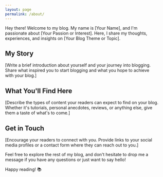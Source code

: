 ```yaml
---
layout: page
permalink: /about/
---
```



Hey there! Welcome to my blog. My name is [Your Name], and I'm passionate about [Your Passion or Interest]. Here, I share my thoughts, experiences, and insights on [Your Blog Theme or Topic].

## My Story

[Write a brief introduction about yourself and your journey into blogging. Share what inspired you to start blogging and what you hope to achieve with your blog.]

## What You'll Find Here

[Describe the types of content your readers can expect to find on your blog. Whether it's tutorials, personal anecdotes, reviews, or anything else, give them a taste of what's to come.]

## Get in Touch

[Encourage your readers to connect with you. Provide links to your social media profiles or a contact form where they can reach out to you.]

Feel free to explore the rest of my blog, and don't hesitate to drop me a message if you have any questions or just want to say hello!

Happy reading! 📚
